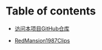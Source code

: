 # Table of contents
- [访问本项目GitHub仓库](https://github.com/zhonghanwen/RedMansion1987Clips)

* [RedMansion1987Clips](README.md)
